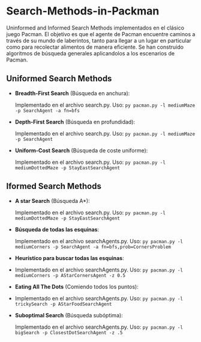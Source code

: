 # Search-Methods-in-Packman
Uninformed and Informed Search Methods implementados en el clásico juego Pacman. El objetivo es que el agente de Pacman encuentre caminos a través de su mundo de laberintos, tanto para llegar a un lugar en particular como para recolectar alimentos de manera eficiente.
Se han construido algoritmos de búsqueda generales aplicandolos a los escenarios de Pacman.

## Uniformed Search Methods
- **Breadth-First Search** (Búsqueda en anchura):

    Implementado en el archivo search.py. Uso: `py pacman.py -l mediumMaze -p SearchAgent -a fn=bfs` 
- **Depth-First Search** (Búsqueda en profundidad):

    Implementado en el archivo search.py. Uso: `py pacman.py -l mediumMaze -p SearchAgent` 
- **Uniform-Cost Search** (Búsqueda de coste uniforme):

    Implementado en el archivo search.py. Uso: `py pacman.py -l mediumDottedMaze -p StayEastSearchAgent`

## Iformed Search Methods
- **A star Search** (Búsqueda A*):

    Implementado en el archivo search.py. Uso: `py pacman.py -l mediumDottedMaze -p StayEastSearchAgent`
- **Búsqueda de todas las esquinas**:

    Implementado en el archivo searchAgents.py. Uso: `py pacman.py -l mediumCorners -p SearchAgent -a fn=bfs,prob=CornersProblem`
 - **Heurístico para buscar todas las esquinas**:
 - 
    Implementado en el archivo searchAgents.py. Uso: `py pacman.py -l mediumCorners -p AStarCornersAgent -z 0.5`
 - **Eating All The Dots** (Comiendo todos los puntos):
 - 
    Implementado en el archivo searchAgents.py. Uso: `py pacman.py -l trickySearch -p AStarFoodSearchAgent`
  - **Suboptimal Search** (Búsqueda subóptima):
  
    Implementado en el archivo searchAgents.py. Uso: `py pacman.py -l bigSearch -p ClosestDotSearchAgent -z .5`
    


